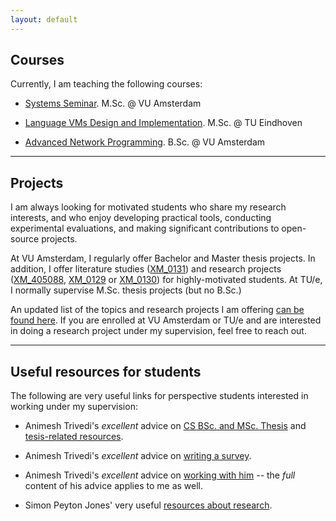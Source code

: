 ```yaml
---
layout: default
---
```


## Courses

Currently, I am teaching the following courses:

* [Systems Seminar](https://studiegids.vu.nl/en/courses/2024-2025/XM_0122#/). M.Sc. @ VU Amsterdam

* [Language VMs Design and Implementation](https://research.tue.nl/en/courses/language-virtual-machines-design-and-implementation). M.Sc. @ TU Eindhoven

* [Advanced Network Programming](https://studiegids.vu.nl/en/Bachelor/2024-2025/computer-science/XB_0048#/). B.Sc. @ VU Amsterdam

---

## Projects

I am always looking for motivated students who share my research interests, and who enjoy developing practical tools, conducting experimental evaluations, and making significant contributions to open-source projects.

At VU Amsterdam, I regularly offer Bachelor and Master thesis projects. In addition, I offer literature studies ([XM_0131](https://studiegids.vu.nl/en/Master/2024-2025/computer-science-joint-degree/XM_0131#/)) and research projects ([XM_405088](https://studiegids.vu.nl/EN/courses/2024-2025/XM_405088#/), [XM_0129](https://studiegids.vu.nl/EN/courses/2024-2025/XM_0129#/) or [XM_0130](https://studiegids.vu.nl/en/Master/2024-2025/computer-science-joint-degree/XM_0130#/)) for highly-motivated students. At TU/e, I normally supervise M.Sc. thesis projects (but no B.Sc.)

An updated list of the topics and research projects I am offering [can be found here](projects). If you are enrolled at VU Amsterdam or TU/e and are interested in doing a research project under my supervision, feel free to reach out.


---

## Useful resources for students

The following are very useful links for perspective students interested in working under my supervision:

* Animesh Trivedi's _excellent_ advice on [CS BSc. and MSc. Thesis](https://animeshtrivedi.github.io/thesis-content-advice/) and [tesis-related resources](https://animeshtrivedi.github.io/thesis-resources/).

* Animesh Trivedi's _excellent_ advice on [writing a survey](https://animeshtrivedi.github.io/lit-study/).

* Animesh Trivedi's _excellent_ advice on [working with him](https://animeshtrivedi.github.io/advice/) -- the _full_ content of his advice applies to me as well.

* Simon Peyton Jones' very useful [resources about research](https://simon.peytonjones.org/research-skills/).
